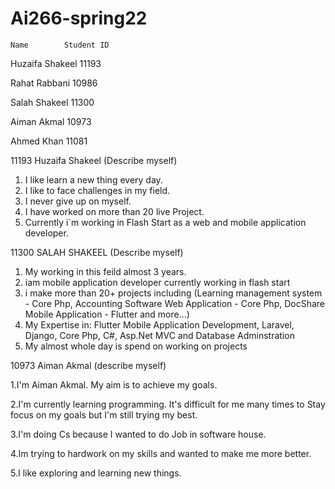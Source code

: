 # Ai266-spring22

    Name	    Student ID
Huzaifa Shakeel	           11193

Rahat Rabbani	           10986

Salah Shakeel	           11300

Aiman Akmal	               10973

Ahmed Khan	               11081



11193 Huzaifa Shakeel (Describe myself)
1. I like learn a new thing every day.
2. I like to face challenges in my field.
3. I never give up on myself.
4. I have worked on more than 20 live Project.
5. Currently i`m working in Flash Start as a web and mobile application developer.


11300 SALAH SHAKEEL (Describe myself)
1. My working in this feild almost 3 years.
2. iam mobile application developer currently working in flash start
3. i make more than 20+ projects including (Learning management system - Core Php, Accounting Software Web Application - Core Php, DocShare Mobile Application - Flutter and more...)
4. My Expertise in: Flutter Mobile Application Development, Laravel, Django, Core Php, C#, Asp.Net MVC and Database Adminstration
5. My almost whole day is spend on working on projects


10973 Aiman Akmal (describe myself)

1.I'm Aiman Akmal. My aim is to achieve my goals.

2.I'm currently learning programming. It's difficult 
for me many times to Stay focus on my goals but I'm still trying my best.

3.I'm doing Cs because I wanted to do Job in software house.

4.Im trying to hardwork on my skills and wanted to make me more better.

5.I like exploring and learning new things.
